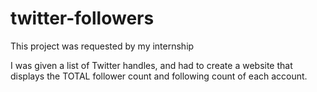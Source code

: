 # twitter-followers

This project was requested by my internship

I was given a list of Twitter handles, and had to create a website that displays the TOTAL follower count and following count of each account.
